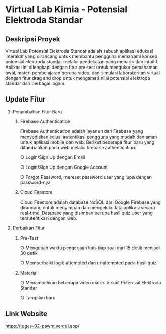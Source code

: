 # Virtual Lab Kimia - Potensial Elektroda Standar
## Deskripsi Proyek
Virtual Lab Potensial Elektroda Standar adalah sebuah aplikasi edukasi interaktif yang dirancang untuk membantu pengguna memahami konsep potensial elektroda standar melalui pendekatan yang menarik dan intuitif. Aplikasi ini dilengkapi dengan fitur pre-test untuk mengukur pemahaman awal, materi pembelajaran berupa video, dan simulasi laboratorium virtual dengan fitur drag and drop untuk mengamati nilai potensial elektroda standar dari berbagai logam.
## Update Fitur
1. Penambahan Fitur Baru
     1) Firebase Authentication
        
        Firebase Authentication adalah layanan dari Firebase yang menyediakan solusi autentikasi pengguna yang mudah dan aman untuk aplikasi mobile dan web. Berikut beberapa fitur baru yang ditambahkan pada web melalui firebase authentication:
        
        ○  Login/Sign Up dengan Email
        
        ○  Login/Sign Up dengan Google Account
        
        ○  Forgot Password, mereset password user yang lupa dengan password-nya
     2) Cloud Firestore
        
        Cloud Firestore adalah database NoSQL dari Google Firebase yang dirancang untuk menyimpan dan mengelola data aplikasi secara real-time. Database yang disimpan berupa hasil quiz user yang terautentikasi dengan web.
2. Perbaikan Fitur
     1) Pre-Test
        
        ○ Mengubah waktu pengerjaan kuis tiap soal dari 15 detik menjadi 30 detik
        
        ○ Memperbaiki logik attempted dan unattempted pada hasil quiz
     2) Material
        
        ○ Menambahkan beberapa video materi terkait Potensial Elektroda Standar
        
        ○ Tampilan baru
## Link Website
https://tugas-02-pawm.vercel.app/ 
